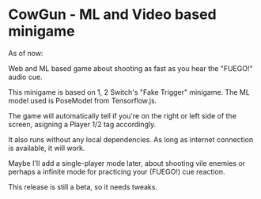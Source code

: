 # CowGun - ML and Video based minigame

As of now:

Web and ML based game about shooting as fast as you hear the "FUEGO!" audio cue.

This minigame is based on 1, 2 Switch's "Fake Trigger" minigame.
The ML model used is PoseModel from Tensorflow.js.

The game will automatically tell if you're on the right or left side  of the screen, asigning a Player 1/2 tag accordingly.

It also runs without any local dependencies. As long as internet connection is available, it will work.

Maybe I'll add a single-player mode later, about shooting vile enemies or perhaps a infinite mode for practicing your (FUEGO!) cue reaction.

This release is still a beta, so it needs tweaks.